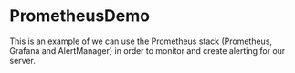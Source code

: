 # PrometheusDemo

This is an example of we can use the Prometheus stack (Prometheus, Grafana and AlertManager) in order to monitor and create alerting for our server.
